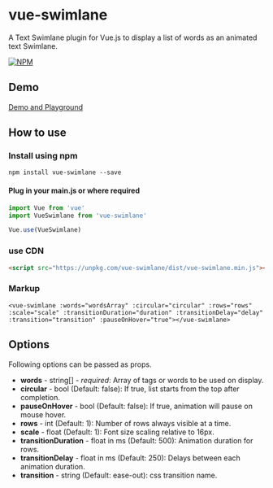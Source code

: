 # vue-swimlane

A Text Swimlane plugin for Vue.js to display a list of words as an animated text Swimlane.

[![NPM](https://nodei.co/npm/vue-swimlane.png?compact=true)](https://npmjs.org/package/vue-swimlane)

## Demo

[Demo and Playground](https://mubaidr.github.io/vue-swimlane)

## How to use

### Install using npm

`npm install vue-swimlane --save`

#### Plug in your main.js or where required

```javascript
import Vue from 'vue'
import VueSwimlane from 'vue-swimlane'

Vue.use(VueSwimlane)
```

### use CDN

```html
<script src="https://unpkg.com/vue-swimlane/dist/vue-swimlane.min.js"></script>
```

### Markup

`<vue-swimlane :words="wordsArray" :circular="circular" :rows="rows" :scale="scale" :transitionDuration="duration" :transitionDelay="delay" :transition="transition" :pauseOnHover="true"></vue-swimlane>`

## Options

Following options can be passed as props.

- **words** - string[] - _required_: Array of tags or words to be used on display.
- **circular** - bool (Default: false): If true, list starts from the top after completion.
- **pauseOnHover** - bool (Default: false): If true, animation will pause on mouse hover.
- **rows** - int (Default: 1): Number of rows always visible at a time.
- **scale** - float (Default: 1): Font size scaling relative to 16px.
- **transitionDuration** - float in ms (Default: 500): Animation duration for rows.
- **transitionDelay** - float in ms (Default: 250): Delays between each animation duration.
- **transition** - string (Default: ease-out): css transition name.
